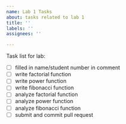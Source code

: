 ```yaml
---
name: Lab 1 Tasks
about: tasks related to lab 1
title: ''
labels: ''
assignees: ''

---
```


Task list for lab:

- [ ] filled in name/student number in comment
- [ ] write factorial function
- [ ] write power function
- [ ] write fibonacci function
- [ ] analyze factorial function
- [ ] analyze power function
- [ ] analyze fibonacci function
- [ ] submit and commit pull request
